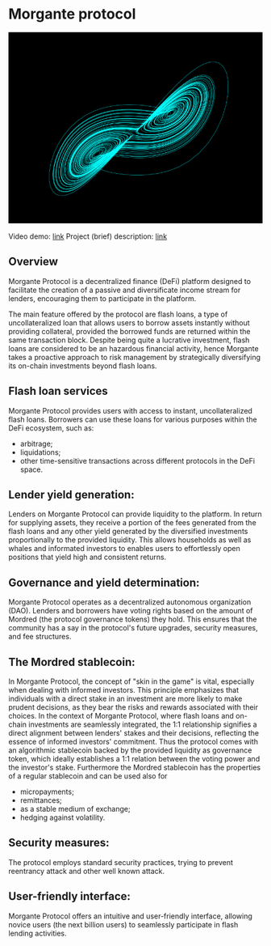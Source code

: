 # Morgante protocol
![Morgante](logo/lorentz.png)

Video demo: [link](https://www.loom.com/share/464147cbd8b845f891ab113ab42531f9?sid=4c14d025-2ee9-484b-8066-178976d5b69d)
Project (brief) description: [link](https://ethglobal.com/events/ethonline2023/project)

## Overview
Morgante Protocol is a decentralized finance (DeFi) platform designed to facilitate the creation of a passive and diversificate income stream for lenders, encouraging them to participate in the platform.

The main feature offered by the protocol are flash loans, a type of uncollateralized loan that allows users to borrow assets instantly without providing collateral, provided the borrowed funds are returned within the same transaction block. Despite being quite a lucrative investment, flash loans are considered to be an hazardous financial activity, hence Morgante takes a proactive approach to risk management by strategically diversifying its on-chain investments beyond flash loans.

## Flash loan services
Morgante Protocol provides users with access to instant, uncollateralized flash loans. Borrowers can use these loans for various purposes within the DeFi ecosystem, such as:
* arbitrage;
* liquidations;
* other time-sensitive transactions across different protocols in the DeFi space.

## Lender yield generation:
Lenders on Morgante Protocol can provide liquidity to the platform. In return for supplying assets, they receive a portion of the fees generated from the flash loans and any other yield generated by the diversified investments proportionally to the provided liquidity. This allows households as well as whales and informated investors to enables users to effortlessly open positions that yield high and consistent returns.

## Governance and yield determination:
Morgante Protocol operates as a decentralized autonomous organization (DAO). Lenders and borrowers have voting rights based on the amount of Mordred (the protocol governance tokens) they hold. This ensures that the community has a say in the protocol's future upgrades, security measures, and fee structures.

## The Mordred stablecoin:
In Morgante Protocol, the concept of "skin in the game" is vital, especially when dealing with informed investors. This principle emphasizes that individuals with a direct stake in an investment are more likely to make prudent decisions, as they bear the risks and rewards associated with their choices. In the context of Morgante Protocol, where flash loans and on-chain investments are seamlessly integrated, the 1:1 relationship signifies a direct alignment between lenders' stakes and their decisions, reflecting the essence of informed investors' commitment. Thus the protocol comes with an algorithmic stablecoin backed by the provided liquidity as governance token, which ideally establishes a 1:1 relation between the voting power and the investor's stake.
Furthermore the Mordred stablecoin has the properties of a regular stablecoin and can be used also for 
* micropayments;
* remittances;
* as a stable medium of exchange;
* hedging against volatility.

## Security measures:
The protocol employs standard security practices, trying to prevent reentrancy attack and other well known attack.

## User-friendly interface:
Morgante Protocol offers an intuitive and user-friendly interface, allowing novice users (the next billion users) to seamlessly participate in flash lending activities. 


